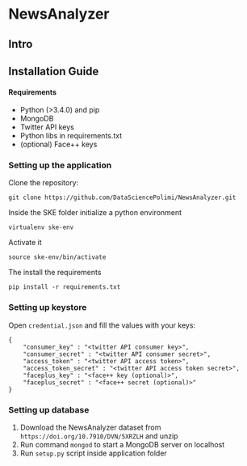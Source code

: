 # NewsAnalyzer

## Intro

## Installation Guide

#### Requirements
- Python (>3.4.0) and pip
- MongoDB
- Twitter API keys
- Python libs in requirements.txt
- (optional) Face++ keys

### Setting up the application

Clone the repository:

`git clone https://github.com/DataSciencePolimi/NewsAnalyzer.git`

Inside the SKE folder initialize a python environment

`virtualenv ske-env`

Activate it

`source ske-env/bin/activate`

The install the requirements

`pip install -r requirements.txt`

### Setting up keystore

Open `credential.json` and fill the values with your keys:

```
{
    "consumer_key" : "<twitter API consumer key>",
    "consumer_secret" : "<twitter API consumer secret>",
    "access_token" : "<twitter API access token>",
    "access_token_secret" : "<twitter API access token secret>",
    "faceplus_key" : "<face++ key (optional)>",
    "faceplus_secret" : "<face++ secret (optional)>"
}
```

### Setting up database

1. Download the NewsAnalyzer dataset from `https://doi.org/10.7910/DVN/5XRZLH` and unzip
2. Run command `mongod` to start a MongoDB server on localhost
3. Run `setup.py` script inside application folder




